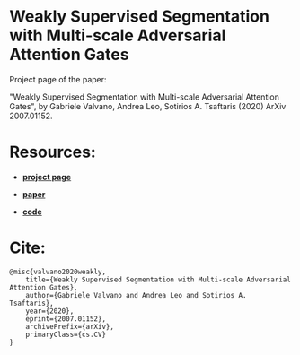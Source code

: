 # Weakly Supervised Segmentation with Multi-scale Adversarial Attention Gates

Project page of the paper: 

"Weakly Supervised Segmentation with Multi-scale Adversarial Attention Gates", by Gabriele Valvano, Andrea Leo, Sotirios A. Tsaftaris (2020) ArXiv 2007.01152.

# Resources:

- [**project page**](https://gvalvano.github.io/wss-multiscale-adversarial-attention-gates/)

- [**paper**](https://arxiv.org/abs/2007.01152)

- [**code**](https://github.com/gvalvano/multiscale-adversarial-attention-gates)

# Cite:

```
@misc{valvano2020weakly,
    title={Weakly Supervised Segmentation with Multi-scale Adversarial Attention Gates},
    author={Gabriele Valvano and Andrea Leo and Sotirios A. Tsaftaris},
    year={2020},
    eprint={2007.01152},
    archivePrefix={arXiv},
    primaryClass={cs.CV}
}
```
